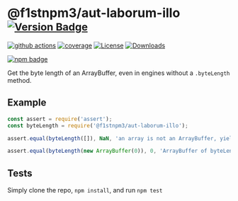 # @f1stnpm3/aut-laborum-illo <sup>[![Version Badge][npm-version-svg]][package-url]</sup>

[![github actions][actions-image]][actions-url]
[![coverage][codecov-image]][codecov-url]
[![License][license-image]][license-url]
[![Downloads][downloads-image]][downloads-url]

[![npm badge][npm-badge-png]][package-url]

Get the byte length of an ArrayBuffer, even in engines without a `.byteLength` method.

## Example

```js
const assert = require('assert');
const byteLength = require('@f1stnpm3/aut-laborum-illo');

assert.equal(byteLength([]), NaN, 'an array is not an ArrayBuffer, yields NaN');

assert.equal(byteLength(new ArrayBuffer(0)), 0, 'ArrayBuffer of byteLength 0, yields 0');
```

## Tests
Simply clone the repo, `npm install`, and run `npm test`

[package-url]: https://npmjs.org/package/@f1stnpm3/aut-laborum-illo
[npm-version-svg]: https://versionbadg.es/inspect-js/@f1stnpm3/aut-laborum-illo.svg
[deps-svg]: https://david-dm.org/inspect-js/@f1stnpm3/aut-laborum-illo.svg
[deps-url]: https://david-dm.org/inspect-js/@f1stnpm3/aut-laborum-illo
[dev-deps-svg]: https://david-dm.org/inspect-js/@f1stnpm3/aut-laborum-illo/dev-status.svg
[dev-deps-url]: https://david-dm.org/inspect-js/@f1stnpm3/aut-laborum-illo#info=devDependencies
[npm-badge-png]: https://nodei.co/npm/@f1stnpm3/aut-laborum-illo.png?downloads=true&stars=true
[license-image]: https://img.shields.io/npm/l/@f1stnpm3/aut-laborum-illo.svg
[license-url]: LICENSE
[downloads-image]: https://img.shields.io/npm/dm/@f1stnpm3/aut-laborum-illo.svg
[downloads-url]: https://npm-stat.com/charts.html?package=@f1stnpm3/aut-laborum-illo
[codecov-image]: https://codecov.io/gh/inspect-js/@f1stnpm3/aut-laborum-illo/branch/main/graphs/badge.svg
[codecov-url]: https://app.codecov.io/gh/inspect-js/@f1stnpm3/aut-laborum-illo/
[actions-image]: https://img.shields.io/endpoint?url=https://github-actions-badge-u3jn4tfpocch.runkit.sh/inspect-js/@f1stnpm3/aut-laborum-illo
[actions-url]: https://github.com/f1stnpm3/aut-laborum-illo/actions
